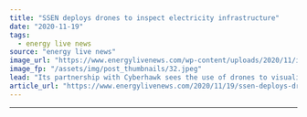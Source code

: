 ```yaml
---
title: "SSEN deploys drones to inspect electricity infrastructure"
date: "2020-11-19"
tags: 
  - energy live news
source: "energy live news"
image_url: "https://www.energylivenews.com/wp-content/uploads/2020/11/imagegen-ashx-2.jpeg"
image_fp: "/assets/img/post_thumbnails/32.jpeg"
lead: "Its partnership with Cyberhawk sees the use of drones to visualise power infrastructure from the rural Cotswolds to the urban areas of West London, without intrusion or inconvenience to customers"
article_url: "https://www.energylivenews.com/2020/11/19/ssen-deploys-drones-to-inspect-electricity-infrastructure/"
---
```


---
